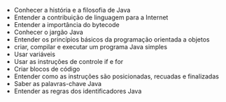 - Conhecer a história e a filosofia de Java
- Entender a contribuição de linguagem para a Internet
- Entender a importância do bytecode
- Conhecer o jargão Java
- Entender os princípios básicos da programação orientada a objetos
- criar, compilar e executar um programa Java simples
- Usar variáveis
- Usar as instruções de controle if e for
- Criar blocos de código
- Entender como as instruções são  posicionadas, recuadas e finalizadas
- Saber as palavras-chave Java
- Entender as regras dos identificadores Java